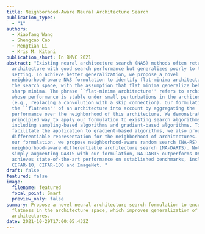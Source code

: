 ```yaml
---
title: Neighborhood-Aware Neural Architecture Search
publication_types:
  - "1"
authors:
  - Xiaofang Wang
  - Shengcao Cao
  - Mengtian Li
  - Kris M. Kitani
publication_short: In BMVC 2021
abstract: "Existing neural architecture search (NAS) methods often return an
  architecture with good search performance but generalizes poorly to the test
  setting. To achieve better generalization, we propose a novel
  neighborhood-aware NAS formulation to identify flat-minima architectures in
  the search space, with the assumption that flat minima generalize better than
  sharp minima. The phrase ``flat-minima architecture'' refers to architectures
  whose performance is stable under small perturbations in the architecture
  (e.g., replacing a convolution with a skip connection). Our formulation takes
  the ``flatness'' of an architecture into account by aggregating the
  performance over the neighborhood of this architecture. We demonstrate a
  principled way to apply our formulation to existing search algorithms,
  including sampling-based algorithms and gradient-based algorithms. To
  facilitate the application to gradient-based algorithms, we also propose a
  differentiable representation for the neighborhood of architectures. Based on
  our formulation, we propose neighborhood-aware random search (NA-RS) and
  neighborhood-aware differentiable architecture search (NA-DARTS). Notably, by
  simply augmenting DARTS with our formulation, NA-DARTS outperforms DARTS and
  achieves state-of-the-art performance on established benchmarks, including
  CIFAR-10, CIFAR-100 and ImageNet. "
draft: false
featured: false
image:
  filename: featured
  focal_point: Smart
  preview_only: false
summary: Propose a novel neural architecture search formulation to encourage
  flatness in the architecture space, which improves generalization of searched
  architectures.
date: 2021-10-29T17:00:05.432Z
---
```


